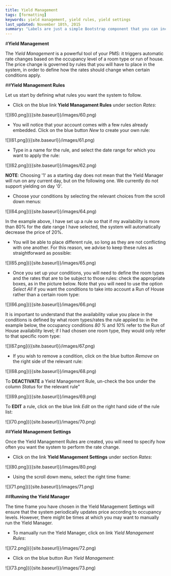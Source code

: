 ```yaml
---
title: Yield Management
tags: [formatting]
keywords: yield management, yield rules, yield settings
last_updated: November 18th, 2015
summary: "Labels are just a simple Bootstrap component that you can include in your pages as needed. They represent one of many Bootstrap options you can include in your theme."
---  
```


#**Yield Management**  

The _Yield Management_ is a powerful tool of your PMS: it triggers automatic rate changes based on the occupancy level of a room type or run of house. The price change is governed by rules that you will have to place in the system, in order to define how the rates should change when certain conditions apply.  

##**Yield Management Rules**  

Let us start by defining what rules you want the system to follow.  

  - Click on the blue link **Yield Managament Rules** under section _Rates_:  
  
  ![](60.png]({{site.baseurl}}/images/60.png)  
  
  - You will notice that your account comes with a few rules already embedded. Click on the blue button _New_ to create your own rule:  
  
  ![](61.png]({{site.baseurl}}/images/61.png)  
  
  - Type in a name for the rule, and select the date range for which you want to apply the rule:  
  
  ![](62.png]({{site.baseurl}}/images/62.png)  
  
  **NOTE**: Choosing '1' as a starting day does not mean that the Yield Manager will run on any current day, but on the following one. We currently do not support yielding on day '0'.
  
  - Choose your conditions by selecting the relevant choices from the scroll down menus:  
  
  ![](64.png]({{site.baseurl}}/images/64.png)  
  
  In the example above, I have set up a rule so that if my availability is more than 80% for the date range I have selected, the system will automatically decrease the price of 20%.  
  
  - You will be able to place different rule, so long as they are not conflicting with one another. For this reason, we advise to keep these rules as straightforward as possible:  
  
  ![](65.png]({{site.baseurl}}/images/65.png)  
  
  - Once you set up your conditions, you will need to define the room types and the rates that are to be subject to those rules: check the appropriate boxes, as in the picture below. Note that you will need to use the option _Select All_ if you want the conditions to take into account a Run of House rather than a certain room type:  
  
  ![](66.png]({{site.baseurl}}/images/66.png)  
  
  It is important to understand that the availability value you place in the conditions is defined by what room types/rates the rule appiied to: in the example below, the occupancy conditions _80 %_ and _10%_ refer to the Run of House availability level; if I had chosen one room type, they would only refer to that specific room type:  
  
  ![](67.png]({{site.baseurl}}/images/67.png)

 - If you wish to remove a condition, click on the blue button _Remove_ on the right side of the relevant rule:  
 
 ![](68.png]({{site.baseurl}}/images/68.png)  
 
 To **DEACTIVATE** a Yield Management Rule, un-check the box under the column _Status_ for the relevant rule"  
 
![](69.png]({{site.baseurl}}/images/69.png)  

To **EDIT** a rule, click on the blue link _Edit_ on the right hand side of the rule list:  

![](70.png]({{site.baseurl}}/images/70.png)  

##**Yield Management Settings**  

Once the Yield Management Rules are created, you will need to specify how often you want the system to perform the rate change.  

 - Click on the link **Yield Management Settings** under section _Rates_:  
 
 ![](80.png]({{site.baseurl}}/images/80.png)  
 
 - Using the scroll down menu, select the right time frame:  
 
 ![](71.png]({{site.baseurl}}/images/71.png)  
 
##**Running the Yield Manager**  

The time frame you have chosen in the Yield Management Settings will ensure that the system periodically updates price according to occupancy levels. However, there might be times at which you may want to manually run the Yield Manager.

 - To manually run the Yield Manager, click on link _Yield Management Rules_:  
 
 ![](72.png]({{site.baseurl}}/images/72.png)  
 
 - Click on the blue button _Run Yield Management_:  
 
 ![](73.png]({{site.baseurl}}/images/73.png)













